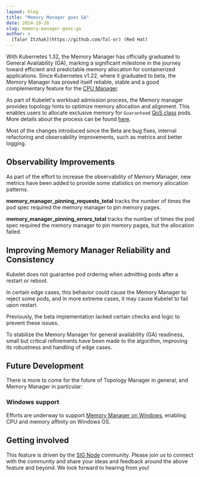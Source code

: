 ```yaml
---
layout: blog
title: "Memory Manager goes GA"
date: 2024-10-28
slug: memory-manager-goes-ga
author: >
  [Talor Itzhak](https://github.com/Tal-or) (Red Hat)
---
```


With Kubernetes 1.32, the Memory Manager has officially graduated to General Availability (GA),
marking a significant milestone in the journey toward efficient and predictable memory allocation for containerized applications.
Since Kubernetes v1.22, where it graduated to beta, the Memory Manager has proved itself reliable, stable and a good complementary feature for the [CPU Manager](https://kubernetes.io/docs/tasks/administer-cluster/cpu-management-policies/).

As part of Kubelet's workload admission process, 
the Memory manager provides topology hints 
to optimize memory allocation and alignment. 
This enables users to allocate exclusive
memory for `Guaranteed` [QoS class](https://kubernetes.io/docs/tasks/configure-pod-container/quality-service-pod/#qos-classes) pods.
More details about the process can be found [here](https://kubernetes.io/blog/2021/08/11/kubernetes-1-22-feature-memory-manager-moves-to-beta/).

Most of the changes introduced since the Beta are bug fixes, internal refactoring and 
observability improvements, such as metrics and better logging.

## Observability Improvements

As part of the effort
to increase the observability of Memory Manager, new metrics have been added
to provide some statistics on memory allocation patterns.


**memory_manager_pinning_requests_total**
tracks the number of times the pod spec required the memory manager to pin memory pages.

**memory_manager_pinning_errors_total**
tracks the number of times the pod spec required the memory manager 
to pin memory pages, but the allocation failed.


## Improving Memory Manager Reliability and Consistency

Kubelet does not guarantee pod ordering
when admitting pods after a restart or reboot.

In certain edge cases, this behavior could cause
the Memory Manager to reject some pods,
and in more extreme cases, it may cause Kubelet to fail upon restart.

Previously, the beta implementation lacked certain checks and logic to prevent 
these issues.

To stabilize the Memory Manager for general availability (GA) readiness,
small but critical refinements have been
made to the algorithm, improving its robustness and handling of edge cases.

## Future Development

There is more to come for the future of Topology Manager in general,
and Memory Manager in particular: 
### Windows support

Efforts are underway to support [Memory Manager on Windows](https://github.com/kubernetes/kubernetes/pull/128560),
enabling CPU and memory affinity on Windows OS.  

## Getting involved

This feature is driven by the [SIG Node](https://github.com/Kubernetes/community/blob/master/sig-node/README.md) community.
Please join us to connect with the community
and share your ideas and feedback around the above feature and
beyond.
We look forward to hearing from you!

